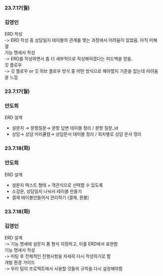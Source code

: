 ### 23.7.17(월)
### 김영인
ERD 작성<br>
-> ERD 작성 중 상담일지 테이블의 관계를 맺는 과정에서 어려움이 있었음. 아직 미해결<br>
기능 명세서 작성<br>
-> ERD를 작성하면서 좀 더 세부적으로 작성해야겠다는 피드백을 얻음.<br>
깃 플로우<br>
-> 깃 플로우 or 깃 허브 플로우 방식 중 어떤 방식으로 해야할지 기준을 잡는데 어려움을 느낌

### 23.7.17(월)
### 안도희
ERD 설계

- 설문지 → 문항질문→ 문항 답변 테이블 정리 / 문항 질문\_id
- 상담→ 상담 커리큘럼→ 상담문서 테이블 정리 / 회차별로 상담 문서 정리

### 23.7.18(화)
### 안도희
ERD 설계

- 설문지 텍스트 형태 + 객관식으로 선택할 수 있도록
- 소감문, 상담일지 나눠서 테이블 만들기
- 결제 테이블만들어서 관리하기 (결제, 환불)

### 23.7.18(화)
### 김영인
ERD 설계<br>
-> 기능 명세에 설문지 폼 형식 지정하고, 이를 ERD에서 표현함<br>
기능 명세서 작성<br>
-> 미팅 후 전체적인 진행사항을 자세히 다시 작성하기로 함<br>
개발 환경 가이드<br>
-> 우리 팀이 프로젝트에서 사용할 것들의 규칙을 다시 설정해야함
